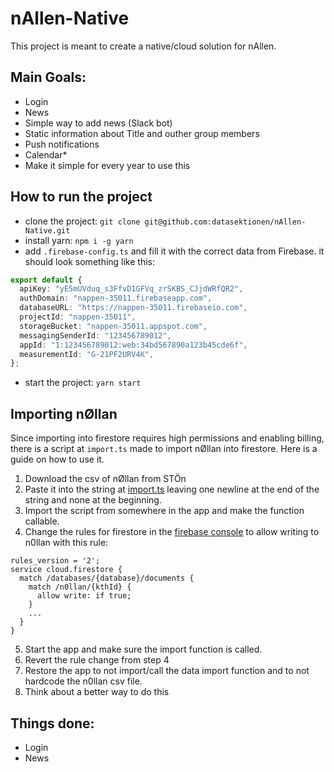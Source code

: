 # nAllen-Native
This project is meant to create a native/cloud solution for nAllen.

## Main Goals:
- Login 
- News 
- Simple way to add news (Slack bot)
- Static information about Title and outher group members
- Push notifications
- Calendar*
- Make it simple for every year to use this



## How to run the project
- clone the project: `git clone git@github.com:datasektionen/nAllen-Native.git`
- install yarn: `npm i -g yarn`
- add `.firebase-config.ts` and fill it with the correct data from Firebase.
  it should look something like this:
```ts
export default {
  apiKey: "yE5mUVduq_s3FfvD1GFVq_zrSKBS_CJjdWRfQR2",
  authDomain: "nappen-35011.firebaseapp.com",
  databaseURL: "https://nappen-35011.firebaseio.com",
  projectId: "nappen-35011",
  storageBucket: "nappen-35011.appspot.com",
  messagingSenderId: "123456789012",
  appId: "1:123456789012:web:34bd567890a123b45cde6f",
  measurementId: "G-21PF2URV4K",
};
```
- start the project: `yarn start`

## Importing nØllan

Since importing into firestore requires high permissions and enabling billing,
there is a script at `import.ts` made to import nØllan into firestore. Here is
a guide on how to use it.

1. Download the csv of nØllan from STÖn
2. Paste it into the string at
   [import.ts](https://github.com/datasektionen/nAllen-Native/blob/f2ca5112f3a07f21eb1c715af0d3a8dfa8eb3a9d/import.ts#L10)
   leaving one newline at the end of the string and none at the beginning.
3. Import the script from somewhere in the app and make the function callable.
4. Change the rules for firestore in the
   [firebase console](https://console.firebase.google.com/u/0/project/nappen-35011/firestore/rules)
   to allow writing to n0llan with this rule:
```
rules_version = '2';
service cloud.firestore {
  match /databases/{database}/documents {
    match /n0llan/{kthId} {
      allow write: if true;
    }
    ...
  }
}
```
5. Start the app and make sure the import function is called.
6. Revert the rule change from step 4
7. Restore the app to not import/call the data import function and to not hardcode the n0llan csv file.
8. Think about a better way to do this

## Things done:
- Login
- News


